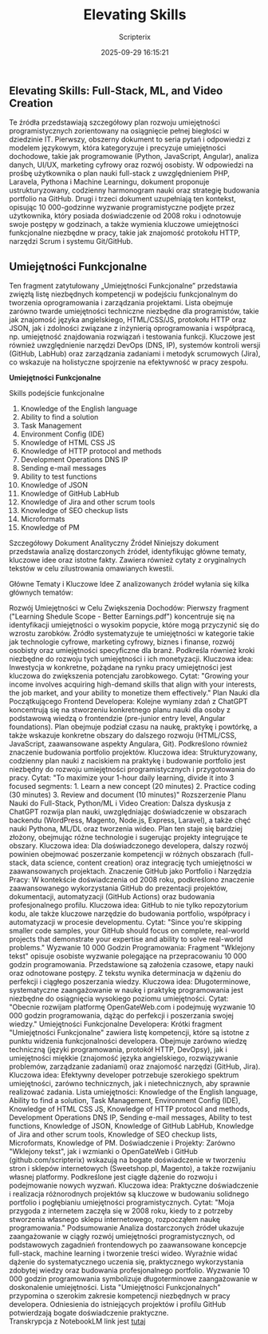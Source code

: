 ﻿---
title: "Elevating Skills"
date: 2025-09-29 16:15:21
author: Scripterix
slug: elevating-skills
post_id: 865
categories:
  - "Wyzwanie"
tags:
  []
original_url: "https://opengateweb.com/posts/elevating-skills/"
---
## Elevating Skills: Full-Stack, ML, and Video Creation

Te źródła przedstawiają szczegółowy plan rozwoju umiejętności programistycznych zorientowany na osiągnięcie pełnej biegłości w dziedzinie IT. Pierwszy, obszerny dokument to seria pytań i odpowiedzi z modelem językowym, która kategoryzuje i precyzuje umiejętności dochodowe, takie jak programowanie (Python, JavaScript, Angular), analiza danych, UI/UX, marketing cyfrowy oraz rozwój osobisty. W odpowiedzi na prośbę użytkownika o plan nauki full-stack z uwzględnieniem PHP, Laravela, Pythona i Machine Learningu, dokument proponuje ustrukturyzowany, codzienny harmonogram nauki oraz strategię budowania portfolio na GitHub. Drugi i trzeci dokument uzupełniają ten kontekst, opisując 10 000-godzinne wyzwanie programistyczne podjęte przez użytkownika, który posiada doświadczenie od 2008 roku i odnotowuje swoje postępy w godzinach, a także wymienia kluczowe umiejętności funkcjonalne niezbędne w pracy, takie jak znajomość protokołu HTTP, narzędzi Scrum i systemu Git/GitHub.

## Umiejętności Funkcjonalne

Ten fragment zatytułowany „Umiejętności Funkcjonalne” przedstawia zwięzłą listę niezbędnych kompetencji w podejściu funkcjonalnym do tworzenia oprogramowania i zarządzania projektami. Lista obejmuje zarówno twarde umiejętności techniczne niezbędne dla programistów, takie jak znajomość języka angielskiego, HTML/CSS/JS, protokołu HTTP oraz JSON, jak i zdolności związane z inżynierią oprogramowania i współpracą, np. umiejętność znajdowania rozwiązań i testowania funkcji. Kluczowe jest również uwzględnienie narzędzi DevOps (DNS, IP), systemów kontroli wersji (GitHub, LabHub) oraz zarządzania zadaniami i metodyk scrumowych (Jira), co wskazuje na holistyczne spojrzenie na efektywność w pracy zespołu.

**Umiejętności Funkcjonalne**

Skills podejście funkcjonalne
1. Knowledge of the English language
2. Ability to find a solution
3. Task Management
4. Environment Config (IDE)
5. Knowledge of HTML CSS JS
6. Knowledge of HTTP protocol and methods
7. Development Operations DNS IP
8. Sending e-mail messages
9. Ability to test functions
10. Knowledge of JSON
11. Knowledge of GitHub LabHub
12. Knowledge of Jira and other scrum tools
13. Knowledge of SEO checkup lists
13. Microformats
14. Knowledge of PM

Szczegółowy Dokument Analityczny Źródeł
Niniejszy dokument przedstawia analizę dostarczonych źródeł, identyfikując główne tematy, kluczowe idee oraz istotne fakty. Zawiera również cytaty z oryginalnych tekstów w celu zilustrowania omawianych kwestii.

Główne Tematy i Kluczowe Idee
Z analizowanych źródeł wyłania się kilka głównych tematów:

Rozwój Umiejętności w Celu Zwiększenia Dochodów: Pierwszy fragment ("Learning Shedule Scope - Better Earnings.pdf") koncentruje się na identyfikacji umiejętności o wysokim popycie, które mogą przyczynić się do wzrostu zarobków. Źródło systematyzuje te umiejętności w kategorie takie jak technologie cyfrowe, marketing cyfrowy, biznes i finanse, rozwój osobisty oraz umiejętności specyficzne dla branż. Podkreśla również kroki niezbędne do rozwoju tych umiejętności i ich monetyzacji.
Kluczowa idea: Inwestycja w konkretne, pożądane na rynku pracy umiejętności jest kluczowa do zwiększenia potencjału zarobkowego.
Cytat: "Growing your income involves acquiring high-demand skills that align with your interests, the job market, and your ability to monetize them effectively."
Plan Nauki dla Początkującego Frontend Developera: Kolejne wymiany zdań z ChatGPT koncentrują się na stworzeniu konkretnego planu nauki dla osoby z podstawową wiedzą o frontendzie (pre-junior entry level, Angular foundations). Plan obejmuje podział czasu na naukę, praktykę i powtórkę, a także wskazuje konkretne obszary do dalszego rozwoju (HTML/CSS, JavaScript, zaawansowane aspekty Angulara, Git). Podkreślono również znaczenie budowania portfolio projektów.
Kluczowa idea: Strukturyzowany, codzienny plan nauki z naciskiem na praktykę i budowanie portfolio jest niezbędny do rozwoju umiejętności programistycznych i przygotowania do pracy.
Cytat: "To maximize your 1-hour daily learning, divide it into 3 focused segments: 1. Learn a new concept (20 minutes) 2. Practice coding (30 minutes) 3. Review and document (10 minutes)"
Rozszerzenie Planu Nauki do Full-Stack, Python/ML i Video Creation: Dalsza dyskusja z ChatGPT rozwija plan nauki, uwzględniając doświadczenie w obszarach backendu (WordPress, Magento, Node.js, Express, Laravel), a także chęć nauki Pythona, ML/DL oraz tworzenia wideo. Plan ten staje się bardziej złożony, obejmując różne technologie i sugerując projekty integrujące te obszary.
Kluczowa idea: Dla doświadczonego developera, dalszy rozwój powinien obejmować poszerzanie kompetencji w różnych obszarach (full-stack, data science, content creation) oraz integrację tych umiejętności w zaawansowanych projektach.
Znaczenie GitHub jako Portfolio i Narzędzia Pracy: W kontekście doświadczenia od 2008 roku, podkreślono znaczenie zaawansowanego wykorzystania GitHub do prezentacji projektów, dokumentacji, automatyzacji (GitHub Actions) oraz budowania profesjonalnego profilu.
Kluczowa idea: GitHub to nie tylko repozytorium kodu, ale także kluczowe narzędzie do budowania portfolio, współpracy i automatyzacji w procesie developmentu.
Cytat: "Since you're skipping smaller code samples, your GitHub should focus on complete, real-world projects that demonstrate your expertise and ability to solve real-world problems."
Wyzwanie 10 000 Godzin Programowania: Fragment "Wklejony tekst" opisuje osobiste wyzwanie polegające na przepracowaniu 10 000 godzin programowania. Przedstawione są założenia czasowe, etapy nauki oraz odnotowane postępy. Z tekstu wynika determinacja w dążeniu do perfekcji i ciągłego poszerzania wiedzy.
Kluczowa idea: Długoterminowe, systematyczne zaangażowanie w naukę i praktykę programowania jest niezbędne do osiągnięcia wysokiego poziomu umiejętności.
Cytat: "Obecnie rozwijam platformę OpenGateWeb.com i podejmuję wyzwanie 10 000 godzin programowania, dążąc do perfekcji i poszerzania swojej wiedzy."
Umiejętności Funkcjonalne Developera: Krótki fragment "Umiejętności Funkcjonalne" zawiera listę kompetencji, które są istotne z punktu widzenia funkcjonalności developera. Obejmuje zarówno wiedzę techniczną (języki programowania, protokół HTTP, DevOpsy), jak i umiejętności miękkie (znajomość języka angielskiego, rozwiązywanie problemów, zarządzanie zadaniami) oraz znajomość narzędzi (GitHub, Jira).
Kluczowa idea: Efektywny developer potrzebuje szerokiego spektrum umiejętności, zarówno technicznych, jak i nietechnicznych, aby sprawnie realizować zadania.
Lista umiejętności: Knowledge of the English language, Ability to find a solution, Task Management, Environment Config (IDE), Knowledge of HTML CSS JS, Knowledge of HTTP protocol and methods, Development Operations DNS IP, Sending e-mail messages, Ability to test functions, Knowledge of JSON, Knowledge of GitHub LabHub, Knowledge of Jira and other scrum tools, Knowledge of SEO checkup lists, Microformats, Knowledge of PM.
Doświadczenie i Projekty: Zarówno "Wklejony tekst", jak i wzmianki o OpenGateWeb i GitHub (github.com/scripterix) wskazują na bogate doświadczenie w tworzeniu stron i sklepów internetowych (Sweetshop.pl, Magento), a także rozwijaniu własnej platformy. Podkreślone jest ciągłe dążenie do rozwoju i podejmowanie nowych wyzwań.
Kluczowa idea: Praktyczne doświadczenie i realizacja różnorodnych projektów są kluczowe w budowaniu solidnego portfolio i pogłębianiu umiejętności programistycznych.
Cytat: "Moja przygoda z internetem zaczęła się w 2008 roku, kiedy to z potrzeby stworzenia własnego sklepu internetowego, rozpocząłem naukę programowania."
Podsumowanie
Analiza dostarczonych źródeł ukazuje zaangażowanie w ciągły rozwój umiejętności programistycznych, od podstawowych zagadnień frontendowych po zaawansowane koncepcje full-stack, machine learning i tworzenie treści wideo. Wyraźnie widać dążenie do systematycznego uczenia się, praktycznego wykorzystania zdobytej wiedzy oraz budowania profesjonalnego portfolio. Wyzwanie 10 000 godzin programowania symbolizuje długoterminowe zaangażowanie w doskonalenie umiejętności. Lista "Umiejętności Funkcjonalnych" przypomina o szerokim zakresie kompetencji niezbędnych w pracy developera. Odniesienia do istniejących projektów i profilu GitHub potwierdzają bogate doświadczenie praktyczne.    
Transkrypcja z NotebookLM link jest [tutaj](https://notebooklm.google.com/notebook/943683af-5238-4ac3-adba-7ac7461120fb)
